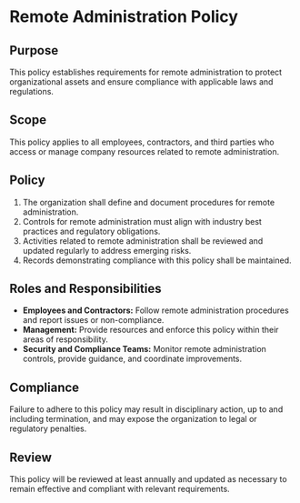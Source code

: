 # Remote Administration Policy

## Purpose
This policy establishes requirements for remote administration to protect organizational assets and ensure compliance with applicable laws and regulations.

## Scope
This policy applies to all employees, contractors, and third parties who access or manage company resources related to remote administration.

## Policy
1. The organization shall define and document procedures for remote administration.
2. Controls for remote administration must align with industry best practices and regulatory obligations.
3. Activities related to remote administration shall be reviewed and updated regularly to address emerging risks.
4. Records demonstrating compliance with this policy shall be maintained.

## Roles and Responsibilities
- **Employees and Contractors:** Follow remote administration procedures and report issues or non-compliance.
- **Management:** Provide resources and enforce this policy within their areas of responsibility.
- **Security and Compliance Teams:** Monitor remote administration controls, provide guidance, and coordinate improvements.

## Compliance
Failure to adhere to this policy may result in disciplinary action, up to and including termination, and may expose the organization to legal or regulatory penalties.

## Review
This policy will be reviewed at least annually and updated as necessary to remain effective and compliant with relevant requirements.
